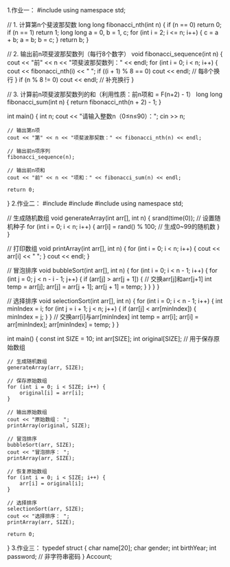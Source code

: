 1.作业一：
#include <iostream>
using namespace std;

// 1. 计算第n个斐波那契数
long long fibonacci_nth(int n) {
    if (n == 0) return 0;
    if (n == 1) return 1;
    long long a = 0, b = 1, c;
    for (int i = 2; i <= n; i++) {
        c = a + b;
        a = b;
        b = c;
    }
    return b;
}

// 2. 输出前n项斐波那契数列（每行8个数字）
void fibonacci_sequence(int n) {
    cout << "前" << n << "项斐波那契数列：" << endl;
    for (int i = 0; i < n; i++) {
        cout << fibonacci_nth(i) << " ";
        if ((i + 1) % 8 == 0) cout << endl; // 每8个换行
    }
    if (n % 8 != 0) cout << endl; // 补充换行
}

// 3. 计算前n项斐波那契数列的和（利用性质：前n项和 = F(n+2) - 1）
long long fibonacci_sum(int n) {
    return fibonacci_nth(n + 2) - 1;
}

int main() {
    int n;
    cout << "请输入整数n（0≤n≤90）：";
    cin >> n;

    // 输出第n项
    cout << "第" << n << "项斐波那契数：" << fibonacci_nth(n) << endl;

    // 输出前n项序列
    fibonacci_sequence(n);

    // 输出前n项和
    cout << "前" << n << "项和：" << fibonacci_sum(n) << endl;

    return 0;
}
2.作业二：
#include <iostream>
#include <cstdlib>
#include <ctime>
using namespace std;

// 生成随机数组
void generateArray(int arr[], int n) {
    srand(time(0)); // 设置随机种子
    for (int i = 0; i < n; i++) {
        arr[i] = rand() % 100; // 生成0~99的随机数
    }
}

// 打印数组
void printArray(int arr[], int n) {
    for (int i = 0; i < n; i++) {
        cout << arr[i] << " ";
    }
    cout << endl;
}

// 冒泡排序
void bubbleSort(int arr[], int n) {
    for (int i = 0; i < n - 1; i++) {
        for (int j = 0; j < n - i - 1; j++) {
            if (arr[j] > arr[j + 1]) {
                // 交换arr[j]和arr[j+1]
                int temp = arr[j];
                arr[j] = arr[j + 1];
                arr[j + 1] = temp;
            }
        }
    }
}

// 选择排序
void selectionSort(int arr[], int n) {
    for (int i = 0; i < n - 1; i++) {
        int minIndex = i;
        for (int j = i + 1; j < n; j++) {
            if (arr[j] < arr[minIndex]) {
                minIndex = j;
            }
        }
        // 交换arr[i]与arr[minIndex]
        int temp = arr[i];
        arr[i] = arr[minIndex];
        arr[minIndex] = temp;
    }
}

int main() {
    const int SIZE = 10;
    int arr[SIZE];
    int original[SIZE]; // 用于保存原始数组

    // 生成随机数组
    generateArray(arr, SIZE);

    // 保存原始数组
    for (int i = 0; i < SIZE; i++) {
        original[i] = arr[i];
    }

    // 输出原始数组
    cout << "原始数组： ";
    printArray(original, SIZE);

    // 冒泡排序
    bubbleSort(arr, SIZE);
    cout << "冒泡排序： ";
    printArray(arr, SIZE);

    // 恢复原始数组
    for (int i = 0; i < SIZE; i++) {
        arr[i] = original[i];
    }

    // 选择排序
    selectionSort(arr, SIZE);
    cout << "选择排序： ";
    printArray(arr, SIZE);

    return 0;
}
3.作业三：
typedef struct {
    char name[20];
    char gender;
    int birthYear;
    int password; // 非字符串密码
} Account;


